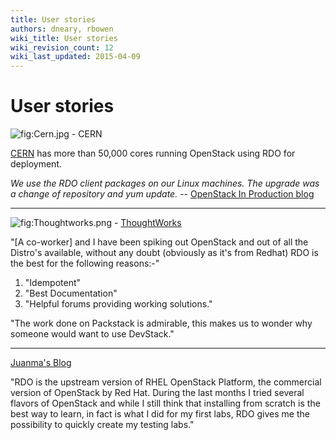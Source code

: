 ```yaml
---
title: User stories
authors: dneary, rbowen
wiki_title: User stories
wiki_revision_count: 12
wiki_last_updated: 2015-04-09
---
```


# User stories

![](Cern.jpg "fig:Cern.jpg") - CERN

[CERN](http://openstack-in-production.blogspot.com/) has more than 50,000 cores running OpenStack using RDO for deployment.

*We use the RDO client packages on our Linux machines. The upgrade was a change of repository and yum update.* -- [OpenStack In Production blog](http://openstack-in-production.blogspot.com/)

------------------------------------------------------------------------

![](Thoughtworks.png "fig:Thoughtworks.png") - [ThoughtWorks](http://thoughtworks.com)

"[A co-worker] and I have been spiking out OpenStack and out of all the Distro's available, without any doubt (obviously as it's from Redhat) RDO is the best for the following reasons:-"

1.  "Idempotent"
2.  "Best Documentation"
3.  "Helpful forums providing working solutions."

"The work done on Packstack is admirable, this makes us to wonder why someone would want to use DevStack."

------------------------------------------------------------------------

[Juanma's Blog](http://jreypo.wordpress.com/2014/06/23/deploying-openstack-with-kvm-and-vmware-nsx-part-4-deploy-openstack-rdo-with-neutron-integrated-with-nsx/)

"RDO is the upstream version of RHEL OpenStack Platform, the commercial version of OpenStack by Red Hat. During the last months I tried several flavors of OpenStack and while I still think that installing from scratch is the best way to learn, in fact is what I did for my first labs, RDO gives me the possibility to quickly create my testing labs."
